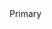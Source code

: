 
<script setup>
import { ElButton, ElRow } from 'element-plus'  // 引入组件
import 'element-plus/theme-chalk/index.css' // 引入样式

const handleClick = () => {
}
</script>


<el-row class="mb-4">
  <el-button type="primary" @click="handleClick">Primary</el-button>
</el-row>
